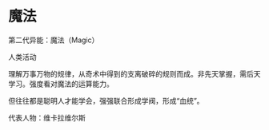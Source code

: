 # 魔法

第二代异能：魔法（Magic）

人类活动

理解万事万物的规律，从奇术中得到的支离破碎的规则而成。非先天掌握，需后天学习。强度看对魔法的运算能力。

但往往都是聪明人才能学会，强强联合形成学阀，形成“血统”。

代表人物：维卡拉维尔斯

